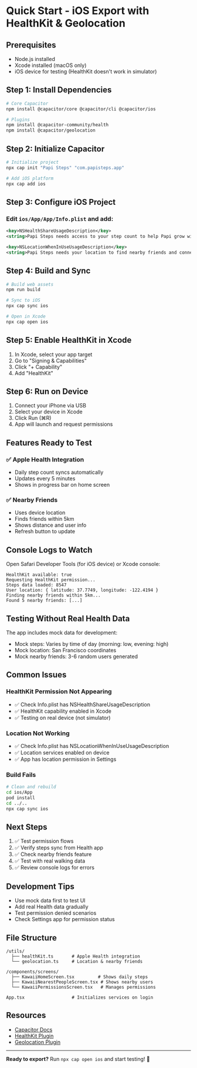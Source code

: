 # Quick Start - iOS Export with HealthKit & Geolocation

## Prerequisites
- Node.js installed
- Xcode installed (macOS only)
- iOS device for testing (HealthKit doesn't work in simulator)

## Step 1: Install Dependencies

```bash
# Core Capacitor
npm install @capacitor/core @capacitor/cli @capacitor/ios

# Plugins
npm install @capacitor-community/health
npm install @capacitor/geolocation
```

## Step 2: Initialize Capacitor

```bash
# Initialize project
npx cap init "Papi Steps" "com.papisteps.app"

# Add iOS platform
npx cap add ios
```

## Step 3: Configure iOS Project

### Edit `ios/App/App/Info.plist` and add:

```xml
<key>NSHealthShareUsageDescription</key>
<string>Papi Steps needs access to your step count to help Papi grow with your daily walking activity.</string>

<key>NSLocationWhenInUseUsageDescription</key>
<string>Papi Steps needs your location to find nearby friends and connect with other walkers.</string>
```

## Step 4: Build and Sync

```bash
# Build web assets
npm run build

# Sync to iOS
npx cap sync ios

# Open in Xcode
npx cap open ios
```

## Step 5: Enable HealthKit in Xcode

1. In Xcode, select your app target
2. Go to "Signing & Capabilities"
3. Click "+ Capability"
4. Add "HealthKit"

## Step 6: Run on Device

1. Connect your iPhone via USB
2. Select your device in Xcode
3. Click Run (⌘R)
4. App will launch and request permissions

## Features Ready to Test

### ✅ Apple Health Integration
- Daily step count syncs automatically
- Updates every 5 minutes
- Shows in progress bar on home screen

### ✅ Nearby Friends
- Uses device location
- Finds friends within 5km
- Shows distance and user info
- Refresh button to update

## Console Logs to Watch

Open Safari Developer Tools (for iOS device) or Xcode console:

```
HealthKit available: true
Requesting HealthKit permission...
Steps data loaded: 8547
User location: { latitude: 37.7749, longitude: -122.4194 }
Finding nearby friends within 5km...
Found 5 nearby friends: [...]
```

## Testing Without Real Health Data

The app includes mock data for development:
- Mock steps: Varies by time of day (morning: low, evening: high)
- Mock location: San Francisco coordinates
- Mock nearby friends: 3-6 random users generated

## Common Issues

### HealthKit Permission Not Appearing
- ✅ Check Info.plist has NSHealthShareUsageDescription
- ✅ HealthKit capability enabled in Xcode
- ✅ Testing on real device (not simulator)

### Location Not Working
- ✅ Check Info.plist has NSLocationWhenInUseUsageDescription
- ✅ Location services enabled on device
- ✅ App has location permission in Settings

### Build Fails
```bash
# Clean and rebuild
cd ios/App
pod install
cd ../..
npx cap sync ios
```

## Next Steps

1. ✅ Test permission flows
2. ✅ Verify steps sync from Health app
3. ✅ Check nearby friends feature
4. ✅ Test with real walking data
5. ✅ Review console logs for errors

## Development Tips

- Use mock data first to test UI
- Add real Health data gradually
- Test permission denied scenarios
- Check Settings app for permission status

## File Structure

```
/utils/
  ├── healthKit.ts       # Apple Health integration
  └── geolocation.ts     # Location & nearby friends

/components/screens/
  ├── KawaiiHomeScreen.tsx         # Shows daily steps
  ├── KawaiiNearestPeopleScreen.tsx # Shows nearby users
  └── KawaiiPermissionsScreen.tsx   # Manages permissions

App.tsx                  # Initializes services on login
```

## Resources

- [Capacitor Docs](https://capacitorjs.com/docs)
- [HealthKit Plugin](https://github.com/perfood/capacitor-healthkit)
- [Geolocation Plugin](https://capacitorjs.com/docs/apis/geolocation)

---

**Ready to export?** Run `npx cap open ios` and start testing! 🎉
